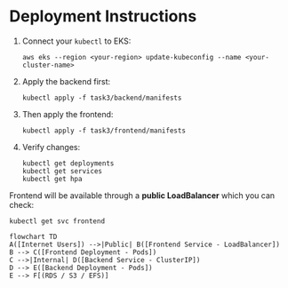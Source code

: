 # Deployment Instructions

1.  Connect your `kubectl` to EKS:

    `aws eks --region <your-region> update-kubeconfig --name <your-cluster-name>` 
    
2.  Apply the backend first:

    `kubectl apply -f task3/backend/manifests` 
    
3.  Then apply the frontend:

    `kubectl apply -f task3/frontend/manifests` 
    
4.  Verify changes:
    
    `kubectl get deployments`\
    `kubectl get services`\
    `kubectl get hpa` 
    

Frontend will be available through a **public LoadBalancer** which you can check:

`kubectl get svc frontend`

```mermaid
flowchart TD  
A([Internet Users]) -->|Public| B([Frontend Service - LoadBalancer])  
B --> C([Frontend Deployment - Pods])  
C -->|Internal| D([Backend Service - ClusterIP])  
D --> E([Backend Deployment - Pods])  
E --> F[(RDS / S3 / EFS)]
```
